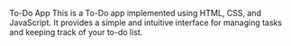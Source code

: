 To-Do App
This is a To-Do app implemented using HTML, CSS, and JavaScript. It provides a simple and intuitive interface for managing tasks and keeping track of your to-do list.
